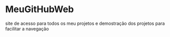 # MeuGitHubWeb
site de acesso para todos os meu projetos e demostração dos projetos para facilitar a navegação
